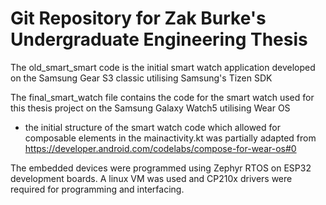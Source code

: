 # Git Repository for Zak Burke's Undergraduate Engineering Thesis

The old_smart_smart code is the initial smart watch application developed on the Samsung Gear S3 classic utilising Samsung's Tizen SDK

The final_smart_watch file contains the code for the smart watch used for this thesis project on the Samsung Galaxy Watch5 utilising Wear OS
* the initial structure of the smart watch code which allowed for composable elements in the mainactivity.kt was partially adapted from https://developer.android.com/codelabs/compose-for-wear-os#0

The embedded devices were programmed using Zephyr RTOS on ESP32 development boards. A linux VM was used and CP210x drivers were required for programming and interfacing.